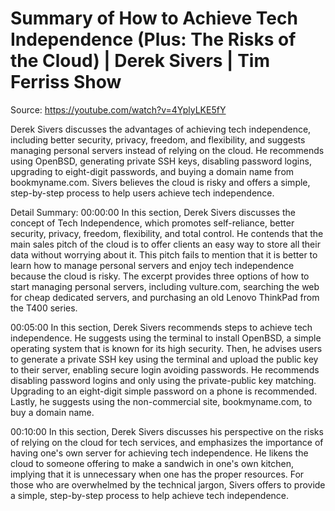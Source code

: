 # Summary of How to Achieve Tech Independence (Plus: The Risks of the Cloud) | Derek Sivers | Tim Ferriss Show

Source: https://youtube.com/watch?v=4YplyLKE5fY

Derek Sivers discusses the advantages of achieving tech independence, including better security, privacy, freedom, and flexibility, and suggests managing personal servers instead of relying on the cloud. He recommends using OpenBSD, generating private SSH keys, disabling password logins, upgrading to eight-digit passwords, and buying a domain name from bookmyname.com. Sivers believes the cloud is risky and offers a simple, step-by-step process to help users achieve tech independence.

Detail Summary: 
00:00:00
In this section, Derek Sivers discusses the concept of Tech Independence, which promotes self-reliance, better security, privacy, freedom, flexibility, and total control. He contends that the main sales pitch of the cloud is to offer clients an easy way to store all their data without worrying about it. This pitch fails to mention that it is better to learn how to manage personal servers and enjoy tech independence because the cloud is risky. The excerpt provides three options of how to start managing personal servers, including vulture.com, searching the web for cheap dedicated servers, and purchasing an old Lenovo ThinkPad from the T400 series.

00:05:00
In this section, Derek Sivers recommends steps to achieve tech independence. He suggests using the terminal to install OpenBSD, a simple operating system that is known for its high security. Then, he advises users to generate a private SSH key using the terminal and upload the public key to their server, enabling secure login avoiding passwords. He recommends disabling password logins and only using the private-public key matching. Upgrading to an eight-digit simple password on a phone is recommended. Lastly, he suggests using the non-commercial site, bookmyname.com, to buy a domain name.

00:10:00
In this section, Derek Sivers discusses his perspective on the risks of relying on the cloud for tech services, and emphasizes the importance of having one's own server for achieving tech independence. He likens the cloud to someone offering to make a sandwich in one's own kitchen, implying that it is unnecessary when one has the proper resources. For those who are overwhelmed by the technical jargon, Sivers offers to provide a simple, step-by-step process to help achieve tech independence.

